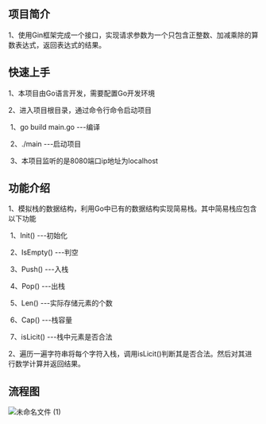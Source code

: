 ## 项目简介

1、使用Gin框架完成一个接口，实现请求参数为一个只包含正整数、加减乘除的算数表达式，返回表达式的结果。

## 快速上手

1、本项目由Go语言开发，需要配置Go开发环境

2、进入项目根目录，通过命令行命令启动项目

​		1、go build main.go		---编译

​		2、./main 						  ---启动项目

​		3、本项目监听的是8080端口ip地址为localhost

## 功能介绍

1、模拟栈的数据结构，利用Go中已有的数据结构实现简易栈。其中简易栈应包含以下功能

​		1、Init()     ---初始化

​		2、IsEmpty()	---判空

​		3、Push()		---入栈

​		4、Pop()			---出栈

​		5、Len()			---实际存储元素的个数

​		6、Cap()			---栈容量

​		7、isLicit()		  ---栈中元素是否合法

2、遍历一遍字符串将每个字符入栈，调用isLicit()判断其是否合法。然后对其进行数学计算并返回结果。

## 流程图
![未命名文件 (1)](https://user-images.githubusercontent.com/86946999/125300594-c534cb80-e35c-11eb-9f3c-51e4653a90d2.jpg)
